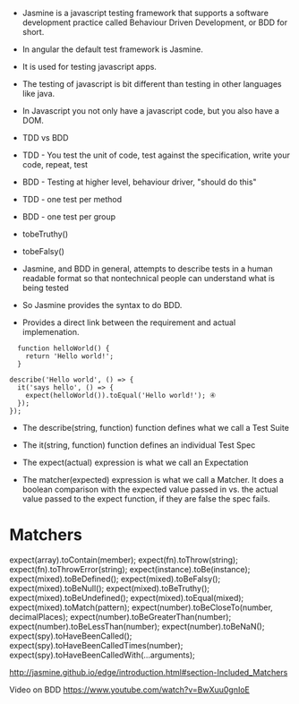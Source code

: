 * Jasmine is a javascript testing framework that supports a software development practice called
Behaviour Driven Development, or BDD for short.


* In angular the default test framework is Jasmine.

* It is used for testing javascript apps.

* The testing of javascript is bit different than testing in other languages like java.

* In Javascript you not only have a javascript  code, but you also have a DOM.

*  TDD vs BDD 

*  TDD - You test the unit of code, test against the specification, write your code, repeat, test

*  BDD - Testing at higher level, behaviour driver, "should do this"

*  TDD - one test per method

*  BDD - one test per group

* tobeTruthy()

* tobeFalsy()


* Jasmine, and BDD in general, attempts to describe tests in a human readable format so that nontechnical
people can understand what is being tested

* So Jasmine provides the syntax to do BDD.

* Provides a direct link between the requirement and actual implemenation.

```
  function helloWorld() {
    return 'Hello world!';
  }
```

```
describe('Hello world', () => {
  it('says hello', () => {
    expect(helloWorld()).toEqual('Hello world!'); ④
  });
});
```


- The describe(string, function) function defines what we call a Test Suite

- The it(string, function) function defines an individual Test Spec

- The expect(actual) expression is what we call an Expectation

- The matcher(expected) expression is what we call a Matcher. It does a boolean comparison with
the expected value passed in vs. the actual value passed to the expect function, if they are false
the spec fails.


# Matchers

expect(array).toContain(member);
expect(fn).toThrow(string);
expect(fn).toThrowError(string);
expect(instance).toBe(instance);
expect(mixed).toBeDefined();
expect(mixed).toBeFalsy();
expect(mixed).toBeNull();
expect(mixed).toBeTruthy();
expect(mixed).toBeUndefined();
expect(mixed).toEqual(mixed);
expect(mixed).toMatch(pattern);
expect(number).toBeCloseTo(number, decimalPlaces);
expect(number).toBeGreaterThan(number);
expect(number).toBeLessThan(number);
expect(number).toBeNaN();
expect(spy).toHaveBeenCalled();
expect(spy).toHaveBeenCalledTimes(number);
expect(spy).toHaveBeenCalledWith(...arguments);


http://jasmine.github.io/edge/introduction.html#section-Included_Matchers

Video on BDD
https://www.youtube.com/watch?v=BwXuu0gnIoE